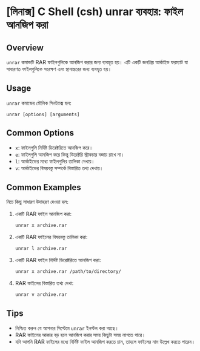 # [লিনাক্স] C Shell (csh) unrar ব্যবহার: ফাইল আনজিপ করা

## Overview
`unrar` কমান্ডটি RAR ফাইলগুলিকে আনজিপ করার জন্য ব্যবহৃত হয়। এটি একটি জনপ্রিয় আর্কাইভ ফরম্যাট যা সাধারণত ফাইলগুলিকে সংরক্ষণ এবং স্থানান্তরের জন্য ব্যবহৃত হয়।

## Usage
`unrar` কমান্ডের মৌলিক সিনট্যাক্স হল:

```
unrar [options] [arguments]
```

## Common Options
- `x`: ফাইলগুলি নির্দিষ্ট ডিরেক্টরিতে আনজিপ করে।
- `e`: ফাইলগুলি আনজিপ করে কিন্তু ডিরেক্টরি স্ট্রাকচার বজায় রাখে না।
- `l`: আর্কাইভের মধ্যে ফাইলগুলির তালিকা দেখায়।
- `v`: আর্কাইভের বিষয়বস্তু সম্পর্কে বিস্তারিত তথ্য দেখায়।

## Common Examples
নিচে কিছু সাধারণ উদাহরণ দেওয়া হল:

1. একটি RAR ফাইল আনজিপ করা:
   ```bash
   unrar x archive.rar
   ```

2. একটি RAR ফাইলের বিষয়বস্তু তালিকা করা:
   ```bash
   unrar l archive.rar
   ```

3. একটি RAR ফাইল নির্দিষ্ট ডিরেক্টরিতে আনজিপ করা:
   ```bash
   unrar x archive.rar /path/to/directory/
   ```

4. RAR ফাইলের বিস্তারিত তথ্য দেখা:
   ```bash
   unrar v archive.rar
   ```

## Tips
- নিশ্চিত করুন যে আপনার সিস্টেমে `unrar` ইনস্টল করা আছে।
- RAR ফাইলের আকার বড় হলে আনজিপ করার সময় কিছুটা সময় লাগতে পারে।
- যদি আপনি RAR ফাইলের মধ্যে নির্দিষ্ট ফাইল আনজিপ করতে চান, তাহলে ফাইলের নাম উল্লেখ করতে পারেন।